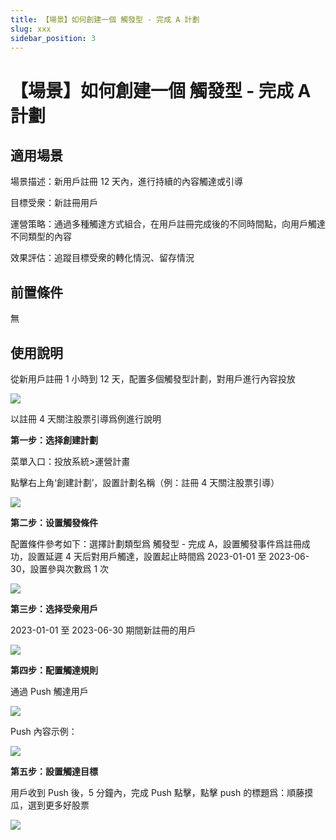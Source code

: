 ```yaml
---
title: 【場景】如何創建一個 觸發型 - 完成 A 計劃
slug: xxx
sidebar_position: 3
---
```



# 【場景】如何創建一個 觸發型 - 完成 A 計劃

## 適用場景

場景描述：新用戶註冊 12 天內，進行持續的內容觸達或引導

目標受衆：新註冊用戶

運營策略：通過多種觸達方式組合，在用戶註冊完成後的不同時間點，向用戶觸達不同類型的內容

效果評估：追蹤目標受衆的轉化情況、留存情況

## 前置條件

無

## 使用說明

從新用戶註冊 1 小時到 12 天，配置多個觸發型計劃，對用戶進行內容投放

<img src="/assets/WjK8bwhcmo42yLxZuJbc4MCTnyc.png" src-width="3454" src-height="1574" align="center"/>

以註冊 4 天關注股票引導爲例進行說明

**第一步：选择創建計劃**

菜單入口：投放系統&gt;運營計畫

點擊右上角‘創建計劃’，設置計劃名稱（例：註冊 4 天關注股票引導）

<img src="/assets/N5R2bVg0GomRm0xYFZ0cQJConic.png" src-width="3174" src-height="1576" align="center"/>

**第二步：设置觸發條件**

配置條件參考如下：選擇計劃類型爲 觸發型 - 完成 A，設置觸發事件爲註冊成功，設置延遲 4 天后對用戶觸達，設置起止時間爲 2023-01-01 至 2023-06-30，設置參與次數爲 1 次

<img src="/assets/FExgbqXF3ougoIxGqHJchmoyn2f.png" src-width="2854" src-height="1478" align="center"/>

**第三步：选择受衆用戶**

2023-01-01 至 2023-06-30 期間新註冊的用戶

<img src="/assets/JYp8bhdghobfwqxPctlcOacUnhd.png" src-width="2858" src-height="1582" align="center"/>

**第四步：配置觸達規則**

通過 Push 觸達用戶

<img src="/assets/PVvYbY20KoGB0zxTsZzcQ42inRh.png" src-width="2206" src-height="1178" align="center"/>

Push 內容示例：

<img src="/assets/Zg3qbOqLboGUxkxucHrcrWFdn1e.png" src-width="1284" src-height="771"/>

**第五步：設置觸達目標**

用戶收到 Push 後，5 分鐘內，完成 Push 點擊，點擊 push 的標題爲：順藤摸瓜，選到更多好股票

<img src="/assets/ElC8b0RggoRbhsx70ducHruAnHh.png" src-width="2200" src-height="1188" align="center"/>

